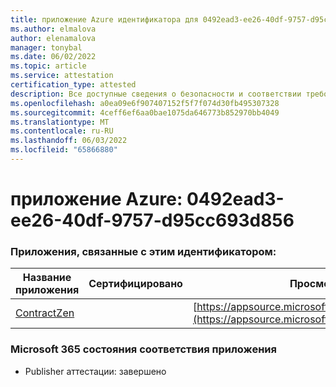 ```yaml
---
title: приложение Azure идентификатора для 0492ead3-ee26-40df-9757-d95cc693d856
ms.author: elmalova
author: elenamalova
manager: tonybal
ms.date: 06/02/2022
ms.topic: article
ms.service: attestation
certification_type: attested
description: Все доступные сведения о безопасности и соответствии требованиям для 0492ead3-ee26-40df-9757-d95cc693d856.
ms.openlocfilehash: a0ea09e6f907407152f5f7f074d30fb495307328
ms.sourcegitcommit: 4ceff6ef6aa0bae1075da646773b852970bb4049
ms.translationtype: MT
ms.contentlocale: ru-RU
ms.lasthandoff: 06/03/2022
ms.locfileid: "65866880"
---
```

# <a name="azure-app-id-0492ead3-ee26-40df-9757-d95cc693d856"></a>приложение Azure: 0492ead3-ee26-40df-9757-d95cc693d856


### <a name="apps-associated-with-this-id"></a>Приложения, связанные с этим идентификатором:
| **Название приложения** | **Сертифицировано** | **Просмотр в AppSource** |
|--------------|---------------|-----------------------|
| [ContractZen](../forward/WA200001389.md) |  | [https://appsource.microsoft.com/product/office/WA200001389](https://appsource.microsoft.com/product/office/WA200001389) |

### <a name="microsoft-365-app-compliance-status"></a>Microsoft 365 состояния соответствия приложения
- Publisher аттестации: завершено
